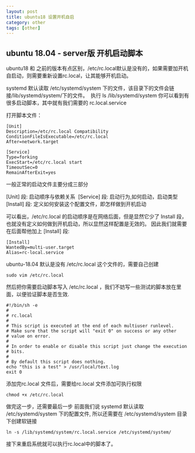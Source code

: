 ```yaml
---
layout: post
title: ubuntu18 设置开机自启
category: other
tags: [other]
---
```


## ubuntu 18.04 - server版 开机启动脚本

ubuntu18 和 之前的版本有点区别，/etc/rc.local默认是没有的，如果需要加开机自启动，则需要重新设置rc.local，让其能够开机启动。



systemd 默认读取 /etc/systemd/system 下的文件，该目录下的文件会链接/lib/systemd/system/下的文件。 
执行 ls /lib/systemd/system 你可以看到有很多启动脚本，其中就有我们需要的 rc.local.service

打开脚本文件：

~~~
[Unit]
Description=/etc/rc.local Compatibility
ConditionFileIsExecutable=/etc/rc.local
After=network.target

[Service]
Type=forking
ExecStart=/etc/rc.local start
TimeoutSec=0
RemainAfterExit=yes
~~~



  一般正常的启动文件主要分成三部分

[Unit] 段: 启动顺序与依赖关系 
[Service] 段: 启动行为,如何启动，启动类型 
[Install] 段: 定义如何安装这个配置文件，即怎样做到开机启动

可以看出，/etc/rc.local 的启动顺序是在网络后面，但是显然它少了 Install 段，也就没有定义如何做到开机启动，所以显然这样配置是无效的。 因此我们就需要在后面帮他加上 [Install] 段:

~~~
[Install]  
WantedBy=multi-user.target  
Alias=rc-local.service
~~~



ubuntu-18.04 默认是没有 /etc/rc.local 这个文件的，需要自己创建

```
sudo vim /etc/rc.local
```

然后把你需要启动脚本写入 /etc/rc.local ，我们不妨写一些测试的脚本放在里面，以便验证脚本是否生效.

```
#!/bin/sh -e
#
# rc.local
#
# This script is executed at the end of each multiuser runlevel.
# Make sure that the script will "exit 0" on success or any other
# value on error.
#
# In order to enable or disable this script just change the execution
# bits.
#
# By default this script does nothing.
echo "this is a test" > /usr/local/text.log
exit 0
```



添加完rc.local 文件后，需要给rc.local 文件添加可执行权限

~~~
chmod +x /etc/rc.local
~~~

做完这一步，还需要最后一步 前面我们说 systemd 默认读取 /etc/systemd/system 下的配置文件, 所以还需要在 /etc/systemd/system 目录下创建软链接

```
ln -s /lib/systemd/system/rc.local.service /etc/systemd/system/ 
```



接下来重启系统就可以执行rc.local中的脚本了。